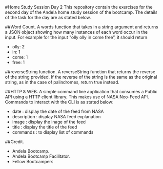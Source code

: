 #Home Study Session Day 2
This repository contain the exercises for the second day of the Andela home study session of the bootcamp. The details of the task for the day are as stated below.

##Word Count.
A words function that takes in a string argument and returns a JSON object showing how many instances of each word occur in the input.
For example for the input "olly olly in come free”, it should return 
* olly: 2
* in: 1
* come: 1
* free: 1


##reverseString function.
A reverseString function that returns the reverse of the string provided. If the reverse of the string is the same as the original string, as in the case of palindromes, return true instead.

##HTTP & WEB.
A simple command line application that consumes a Public API using a HTTP client library. This makes use of NASA Neo-Feed API. Commands to interact with the CLI is as stated below:
* date : display the date of the feed from NASA
* description : display NASA feed explanation
* image : display the inage of the feed
* title : display the title of the feed
* commands : to display list of commands

##Credit.
* Andela Bootcamp.
* Andela Bootcamp Facilitator.
* Fellow Bootcampers
 
